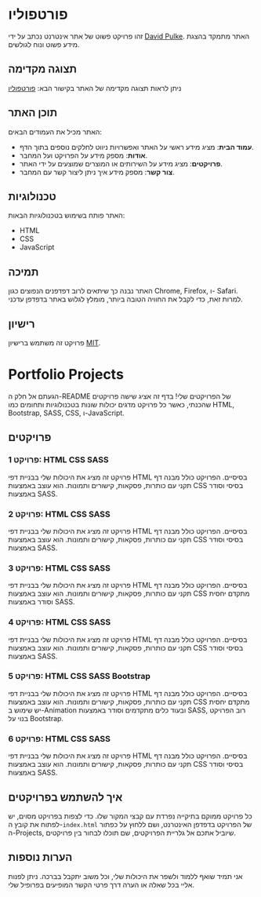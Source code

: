 # פורטפוליו

זהו פרויקט פשוט של אתר אינטרנט נכתב על ידי [David Pulke](https://github.com/davidpulke).
האתר מתמקד בהצגת מידע פשוט ונוח לגולשים.

## תצוגה מקדימה

ניתן לראות תצוגה מקדימה של האתר בקישור הבא:
[פורטפוליו](https://davidpulke.github.io/Project-One/index.html)

## תוכן האתר

האתר מכיל את העמודים הבאים:
- **עמוד הבית**: מציג מידע ראשי על האתר ואפשרויות ניווט לחלקים נוספים בתוך הדף.
- **אודות**: מספק מידע על הפרויקט ועל המחבר.
- **פרויקטים**: מציג מידע על השירותים או המוצרים שמוצעים על ידי האתר.
- **צור קשר**: מספק מידע איך ניתן ליצור קשר עם המחבר.

## טכנולוגיות

האתר פותח בשימוש בטכנולוגיות הבאות:
- HTML
- CSS
- JavaScript

## תמיכה

האתר נבנה כך שיתאים לרוב דפדפנים הנפוצים כגון Chrome, Firefox, ו- Safari. למרות זאת, כדי לקבל את החוויה הטובה ביותר, מומלץ לגלוש באתר בדפדפן עדכני.

## רישיון

פרויקט זה משתמש ברישיון [MIT](https://opensource.org/licenses/MIT).

# Portfolio Projects

הגעתם אל חלק ה-README של הפרויקטים שלי! בדף זה אציג שישה פרויקטים שהכנתי, כאשר כל פרויקט מדגים יכולות שונות בטכנולוגיות ותחומים כמו HTML, Bootstrap, SASS, CSS, ו-JavaScript.

## פרויקטים

### פרויקט 1: HTML CSS SASS
פרויקט זה מציג את היכולות שלי בבניית דפי HTML בסיסיים. הפרויקט כולל מבנה דף תקני עם כותרות, פסקאות, קישורים ותמונות. הוא עוצב באמצעות CSS בסיסי וסודר באמצעות SASS.

### פרויקט 2: HTML CSS SASS
פרויקט זה מציג את היכולות שלי בבניית דפי HTML בסיסיים. הפרויקט כולל מבנה דף תקני עם כותרות, פסקאות, קישורים ותמונות. הוא עוצב באמצעות CSS בסיסי וסודר באמצעות SASS.

### פרויקט 3: HTML CSS SASS
פרויקט זה מציג את היכולות שלי בבניית דפי HTML בסיסיים. הפרויקט כולל מבנה דף תקני עם כותרות, פסקאות, קישורים ותמונות. הוא עוצב באמצעות CSS מתקדם יחסית וסודר באמצעות SASS.

### פרויקט 4: HTML CSS SASS
פרויקט זה מציג את היכולות שלי בבניית דפי HTML בסיסיים. הפרויקט כולל מבנה דף תקני עם כותרות, פסקאות, קישורים ותמונות. הוא עוצב באמצעות CSS בסיסי וסודר באמצעות SASS.

### פרויקט 5: HTML CSS SASS Bootstrap
פרויקט זה מציג את היכולות שלי בבניית דפי HTML בסיסיים. הפרויקט כולל מבנה דף תקני עם כותרות, פסקאות, קישורים ותמונות. הוא עוצב באמצעות CSS מתקדם יחסית יש שימוש ב-Animation ובעוד כלים מתקדמים וסודר באמצעות SASS, רוב הפרויקט בנוי על Bootstrap.
### פרויקט 6: HTML CSS SASS
פרויקט זה מציג את היכולות שלי בבניית דפי HTML בסיסיים. הפרויקט כולל מבנה דף תקני עם כותרות, פסקאות, קישורים ותמונות. הוא עוצב באמצעות CSS בסיסי וסודר באמצעות SASS.

## איך להשתמש בפרויקטים
כל פרויקט ממוקם בתיקייה נפרדת עם קבצי המקור שלו. כדי לצפות בפרויקט מסוים, יש לפתוח את קובץ ה-`index.html` של הפרויקט בדפדפן האינטרנט, ושם ללחוץ על כפתור ה-Projects, שיוביל אתכם אל גלריית הפרויקטים, שם תוכלו לבחור בין פרויקטים.

## הערות נוספות
אני תמיד שואף ללמוד ולשפר את היכולות שלי, וכל משוב יתקבל בברכה. ניתן לפנות אליי בכל שאלה או הערה דרך פרטי הקשר המופיעים בפרופיל שלי.

